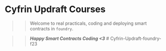 # Cyfrin Updraft Courses

>> Welcome to real practicals, coding and deploying smart contracts in `foundry`.

>> ***Happy Smart Contracts Coding <3***
#   C y f r i n - U p d r a f t - f o u n d r y - f 2 3  
 
